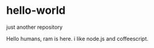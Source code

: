 # hello-world
just another repository

Hello humans,
ram is here. i like node.js and coffeescript. 
